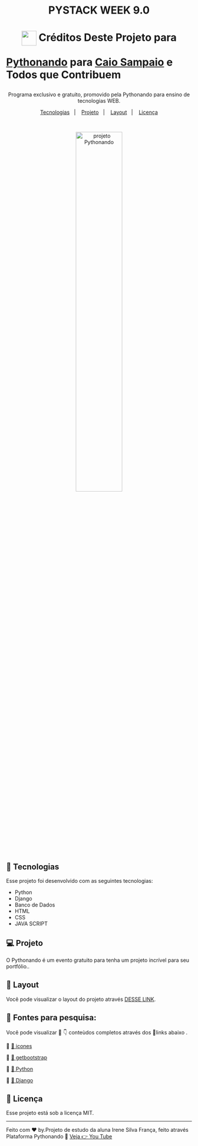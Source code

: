 <h1 align="center"> PYSTACK WEEK 9.0 </h1>

<h1>
    <p align="center">
    <a href="https://pythonando.com.br/">
     <img align="center" width="40px" src="https://pythonando.com.br/"></a>
    <span> Créditos Deste Projeto para  </span>

   [Pythonando](https://pythonando.com.br/)  para <a href="https://pythonando.com.br/">Caio Sampaio</a> e Todos que Contribuem</div>

</h1>

<p align="center">
Programa exclusivo e gratuito, promovido pela Pythonando para ensino de tecnologias WEB.
</p>

<p align="center">
  <a href="#-tecnologias">Tecnologias</a>&nbsp;&nbsp;&nbsp;|&nbsp;&nbsp;&nbsp;
  <a href="#-projeto">Projeto</a>&nbsp;&nbsp;&nbsp;|&nbsp;&nbsp;&nbsp;
  <a href="#-layout">Layout</a>&nbsp;&nbsp;&nbsp;|&nbsp;&nbsp;&nbsp;
  <a href="#memo-licença">Licença</a>
</p>



<br>

<p align="center">
  <img alt="projeto Pythonando" src="https://techhubsolutions.in/wp-content/uploads/2020/05/django.jpg"width="50%"
</p>


## 🚀 Tecnologias

Esse projeto foi desenvolvido com as seguintes tecnologias:

- Python
- Django
- Banco de Dados
- HTML
- CSS
- JAVA SCRIPT

## 💻 Projeto

O Pythonando é um evento gratuito para tenha um projeto incrível para seu portfólio..

## 🔖 Layout

Você pode visualizar o layout do projeto através [DESSE LINK](https://pythonando.com.br/psw/inscricao/psw9.0).

## 🔎 Fontes para pesquisa:  

Você pode visualizar 👀 👇 conteùdos completos através dos 🔗links abaixo .

🎥 [👀 icones](https://boxicons.com/)

🎥 [👀 getbootstrap](https://getbootstrap.com/docs/4.0/components/alerts/)

🎥 [👀 Python](https://docs.python.org/pt-br/3/tutorial/index.html)

🎥 [👀 Django](https://developer.mozilla.org/pt-BR/docs/Learn/Server-side/Django)

## :memo: Licença

Esse projeto está sob a licença MIT.

---

Feito com ♥ by.Projeto de estudo da aluna Irene Silva França, feito através Plataforma Pythonando :wave: [Veja 👉 You Tube ](https://www.youtube.com/@pythonando)
